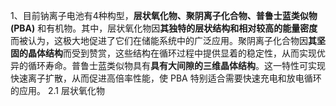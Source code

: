 1、目前钠离子电池有4种构型，**层状氧化物、聚阴离子化合物、普鲁士蓝类似物 (PBA)** 和有机物。其中，层状氧化物因**其独特的层状结构和相对较高的能量密度**而被认为，这极大地促进了它们在储能系统中的广泛应用。聚阴离子化合物因**其坚固的晶体结构**而受到赞赏，这些结构在循环过程中提供显着的稳定性，从而实现优异的循环寿命。普鲁士蓝类似物具有**具有大间隙的三维晶体结构**。这一特性可实现快速离子扩散，从而促进高倍率性能，使 PBA 特别适合需要快速充电和放电循环的应用。
2.1 层状氧化物
